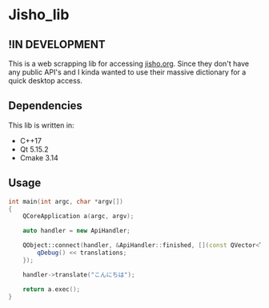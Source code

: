 # Jisho_lib

## !IN DEVELOPMENT 

This is a web scrapping lib for accessing [jisho.org](https://jisho.org/). Since they don't have any public API's and I kinda wanted to use their massive dictionary for a quick desktop access.

## Dependencies

This lib is written in:

* C++17
* Qt 5.15.2
* Cmake 3.14

## Usage

```C++
int main(int argc, char *argv[])
{
    QCoreApplication a(argc, argv);

    auto handler = new ApiHandler;

    QObject::connect(handler, &ApiHandler::finished, [](const QVector<Translation>& translations){
        qDebug() << translations;
    });

    handler->translate("こんにちは");

    return a.exec();
}
```
